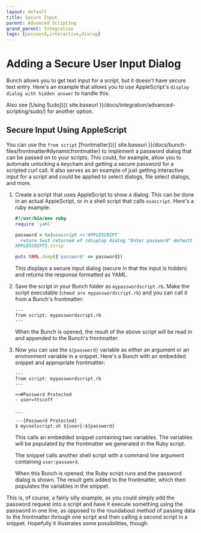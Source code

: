 ```yaml
---
layout: default
title: Secure Input
parent: Advanced Scripting
grand_parent: Integration
tags: [password,interactive,dialog]
---
```

# Adding a Secure User Input Dialog

Bunch allows you to get text input for a script, but it doesn't have secure text entry. Here's an example that allows you to use AppleScript's `display dialog with hidden answer` to handle this.

Also see [Using Sudo]({{ site.baseurl }}/docs/integration/advanced-scripting/sudo/) for another option.

## Secure Input Using AppleScript

You can use the `from script` [frontmatter]({{ site.baseurl }}/docs/bunch-files/frontmatter#dynamicfrontmatter) to implement a password dialog that can be passed on to your scripts. This could, for example, allow you to automate unlocking a keychain and getting a secure password for a scripted curl call. It also serves as an example of just getting interactive input for a script and could be applied to select dialogs, file select dialogs, and more.

1. Create a script that uses AppleScript to show a dialog. This can be done in an actual AppleScript, or in a shell script that calls `osascript`. Here's a ruby example:
    
    ```ruby
    #!/usr/bin/env ruby
    require 'yaml'
    
    password = %x{osascript <<'APPLESCRIPT'
      return text returned of (display dialog "Enter password" default answer "" buttons {"Cancel", "OK"} default button 2 with hidden answer)
    APPLESCRIPT}.strip
    
    puts YAML.dump({'password' => password})
    ```
    
    This displays a secure input dialog (secure in that the input is hidden) and returns the response formatted as YAML.
2. Save the script in your Bunch folder as `mypasswordscript.rb`. Make the script executable (`chmod a+x mypasswordscript.rb`) and you can call it from a Bunch's frontmatter:

    ``` 
    ---
    from script: mypasswordscript.rb
    ---
    ```

    When the Bunch is opened, the result of the above script will be read in and appended to the Bunch's frontmatter.

3. Now you can use the `${password}` variable as either an argument or an environment variable in a snippet. Here's a Bunch with an embedded snippet and appropriate frontmatter:

    ```
    ---
    from script: mypasswordscript.rb
    ---
    
    <<#Password Protected
    - user=ttscoff
    
    ___

    ---[Password Protected]
    $ mycoolscript.sh ${user}:${password}
    ```

    This calls an embedded snippet containing two variables. The variables will be populated by the frontmatter we generated in the Ruby script.

    The snippet calls another shell script with a command line argument containing `user:password`.

    When this Bunch is opened, the Ruby script runs and the password dialog is shown. The result gets added to the frontmatter, which then populates the variables in the snippet.

This is, of course, a fairly silly example, as you could simply add the password request into a script and have it execute something using the password in one line, as opposed to the roundabout method of passing data to the frontmatter through one script and then calling a second script in a snippet. Hopefully it illustrates some possibilities, though.
